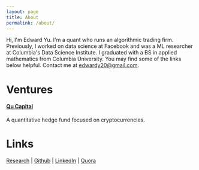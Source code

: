 ```yaml
---
layout: page
title: About
permalink: /about/
---
```

Hi, I'm Edward Yu. I'm a quant who runs an algorithmic trading firm. Previously, I worked on data science at Facebook and was a ML researcher at Columbia's Data Science Institute. I graduated with a BS in applied mathematics from Columbia University. You may find some of the links below helpful. Contact me at [edwardy20@gmail.com](mailto:edwardy20@gmail.com).

# Ventures
#### [Qu Capital](http://qu.capital)
A quantitative hedge fund focused on cryptocurrencies. 

# Links
[Research](/research) | [Github](https://github.com/edwardyu) | [LinkedIn](https://www.linkedin.com/in/edward-yu-443b6632) | [Quora](https://www.quora.com/profile/Edward-Yu-2)
